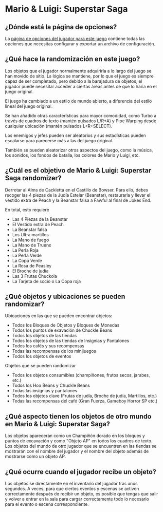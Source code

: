 # Mario & Luigi: Superstar Saga

## ¿Dónde está la página de opciones?

La [página de opciones del jugador para este juego](../player-options) contiene todas las opciones que necesitas configurar y exportar un archivo de configuración.

## ¿Qué hace la randomización en este juego?

Los objetos que el jugador normalmente adquiriría a lo largo del juego se han movido de sitio. La lógica se mantiene, por lo que el juego es siempre capaz de ser completado, pero debido a la barajadura de objetos, el jugador puede necesitar acceder a ciertas áreas antes de que lo haría en el juego original.

El juego ha cambiado a un estilo de mundo abierto, a diferencia del estilo lineal del juego original.

Se han añadido otras características para mayor comodidad, como Turbo a través de cuadros de texto (mantén pulsados L/R+A) y Pipe Warping desde cualquier ubicación (mantén pulsados L+R+SELECT).

Los enemigos y jefes pueden ser aleatorios y sus estadísticas pueden escalarse para parecerse más a las del juego original.

También se pueden aleatorizar otros aspectos del juego, como la música, los sonidos, los fondos de batalla, los colores de Mario y Luigi, etc.

## ¿Cuál es el objetivo de Mario & Luigi: Superstar Saga randomizer?

Derrotar al Alma de Cackletta en el Castillo de Bowser. Para ello, debes recoger las 4 piezas de la Judía Estelar (Beanstar), restaurarla y llevar el vestido extra de Peach y la Beanstar falsa a Fawful al final de Jokes End.

En total, esto requiere
- Las 4 Piezas de la Beanstar
- El Vestido extra de Peach
- La Beanstar falsa
- Los Ultra martillos
- La Mano de fuego
- La Mano de Trueno
- La Perla Roja
- La Perla Verde
- La Copa Verde
- La Rosa de Peasley
- El Broche de judía
- Las 3 Frutas Chuckola
- La Tarjeta de socio o La Copa roja

## ¿Qué objetos y ubicaciones se pueden randomizar?

Ubicaciones en las que se pueden encontrar objetos:
- Todos los Bloques de Objetos y Bloques de Monedas
- Todos los puntos de exavación de Chuckle Beans
- Todos los objetos de las tiendas
- Todos los objetos de las tiendas de Insignias y Pantalones
- Todos los cafés y sus recompensas
- Todas las recompensas de los minijuegos
- Todos los objetos de eventos

Objetos que se pueden randomizar
- Todos los objetos consumibles (champiñones, frutos secos, jarabes, etc.)
- Todos los Hoo Beans y Chuckle Beans
- Todas las insignias y pantalones
- Todos los objetos clave (Frutas de judía, Broche de judía, Martillos, etc.)
- Todas las recompensas del café (Gran Fuerza, Gameboy Horror SP etc.)

## ¿Qué aspecto tienen los objetos de otro mundo en Mario & Luigi: Superstar Saga?

Los objetos aparecerán como un Champiñón dorado en los bloques y puntos de excavación y como "Objeto AP" en todos los cuadros de texto.
Los objetos del mundo de otro jugador que se encuentren en las tiendas se mostrarán con el nombre del jugador y el nombre del objeto además de mostrarse como un objeto AP.

## ¿Qué ocurre cuando el jugador recibe un objeto?

Los objetos se directamente en el inventario del jugador tras unos segundos. A veces, para que ciertos eventos y escenas se activen correctamente después de recibir un objeto, es posible que tengas que salir y volver a entrar en la sala para cargar correctamente todo lo necesario para el evento o escena correspondiente.

